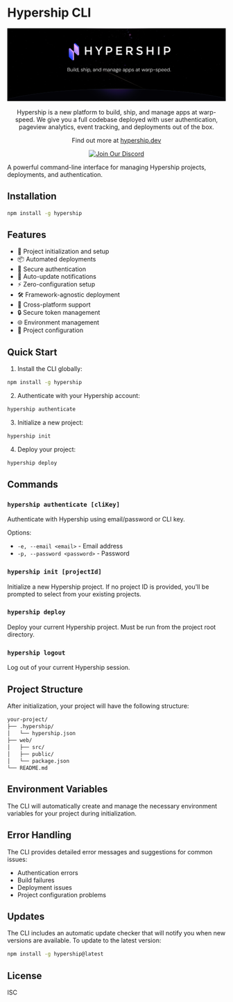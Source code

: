 # Hypership CLI

![GitHub Hero Banner](/public/assets/images/github-hero-banner.png)

<div align="center">
  <p>
    Hypership is a new platform to build, ship, and manage apps at warp-speed. We give you a full codebase deployed with user authentication, pageview analytics, event tracking, and deployments out of the box.
  </p>
  <p>
    Find out more at <a href="https://hypership.dev">hypership.dev</a>
  </p>

[![Join Our Discord](https://img.shields.io/badge/Join%20Our%20Discord-%237289DA.svg?style=for-the-badge&logo=discord&logoColor=white)](https://discord.gg/R2KHzFqGjN)

</div>

A powerful command-line interface for managing Hypership projects, deployments, and authentication.

## Installation

```bash
npm install -g hypership
```

## Features

- 🚀 Project initialization and setup
- 📦 Automated deployments
- 🔑 Secure authentication
- 🔄 Auto-update notifications
- ⚡ Zero-configuration setup
- 🛠️ Framework-agnostic deployment
- 📱 Cross-platform support
- 🔒 Secure token management
- 🌐 Environment management
- 🎯 Project configuration

## Quick Start

1. Install the CLI globally:

```bash
npm install -g hypership
```

2. Authenticate with your Hypership account:

```bash
hypership authenticate
```

3. Initialize a new project:

```bash
hypership init
```

4. Deploy your project:

```bash
hypership deploy
```

## Commands

### `hypership authenticate [cliKey]`

Authenticate with Hypership using email/password or CLI key.

Options:

- `-e, --email <email>` - Email address
- `-p, --password <password>` - Password

### `hypership init [projectId]`

Initialize a new Hypership project. If no project ID is provided, you'll be prompted to select from your existing projects.

### `hypership deploy`

Deploy your current Hypership project. Must be run from the project root directory.

### `hypership logout`

Log out of your current Hypership session.

## Project Structure

After initialization, your project will have the following structure:

```
your-project/
├── .hypership/
│   └── hypership.json
├── web/
│   ├── src/
│   ├── public/
│   └── package.json
└── README.md
```

## Environment Variables

The CLI will automatically create and manage the necessary environment variables for your project during initialization.

## Error Handling

The CLI provides detailed error messages and suggestions for common issues:

- Authentication errors
- Build failures
- Deployment issues
- Project configuration problems

## Updates

The CLI includes an automatic update checker that will notify you when new versions are available. To update to the latest version:

```bash
npm install -g hypership@latest
```

## License

ISC
